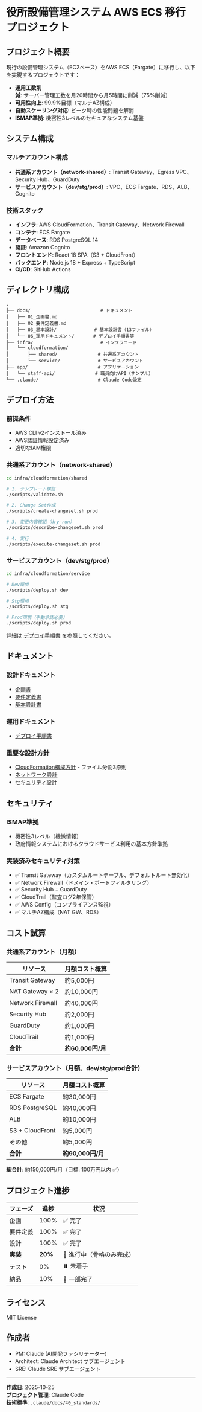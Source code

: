 # 役所設備管理システム AWS ECS 移行プロジェクト

## プロジェクト概要

現行の設備管理システム（EC2ベース）をAWS ECS（Fargate）に移行し、以下を実現するプロジェクトです：

- **運用工数削減**: サーバー管理工数を月20時間から月5時間に削減（75%削減）
- **可用性向上**: 99.9%目標（マルチAZ構成）
- **自動スケーリング対応**: ピーク時の性能問題を解消
- **ISMAP準拠**: 機密性3レベルのセキュアなシステム基盤

## システム構成

### マルチアカウント構成

- **共通系アカウント（network-shared）**: Transit Gateway、Egress VPC、Security Hub、GuardDuty
- **サービスアカウント（dev/stg/prod）**: VPC、ECS Fargate、RDS、ALB、Cognito

### 技術スタック

- **インフラ**: AWS CloudFormation、Transit Gateway、Network Firewall
- **コンテナ**: ECS Fargate
- **データベース**: RDS PostgreSQL 14
- **認証**: Amazon Cognito
- **フロントエンド**: React 18 SPA（S3 + CloudFront）
- **バックエンド**: Node.js 18 + Express + TypeScript
- **CI/CD**: GitHub Actions

## ディレクトリ構成

```
.
├── docs/                          # ドキュメント
│   ├── 01_企画書.md
│   ├── 02_要件定義書.md
│   ├── 03_基本設計/              # 基本設計書（13ファイル）
│   └── 06_運用ドキュメント/       # デプロイ手順書等
├── infra/                         # インフラコード
│   └── cloudformation/
│       ├── shared/               # 共通系アカウント
│       └── service/              # サービスアカウント
├── app/                          # アプリケーション
│   └── staff-api/               # 職員向けAPI（サンプル）
└── .claude/                      # Claude Code設定
```

## デプロイ方法

### 前提条件

- AWS CLI v2インストール済み
- AWS認証情報設定済み
- 適切なIAM権限

### 共通系アカウント（network-shared）

```bash
cd infra/cloudformation/shared

# 1. テンプレート検証
./scripts/validate.sh

# 2. Change Set作成
./scripts/create-changeset.sh prod

# 3. 変更内容確認（dry-run）
./scripts/describe-changeset.sh prod

# 4. 実行
./scripts/execute-changeset.sh prod
```

### サービスアカウント（dev/stg/prod）

```bash
cd infra/cloudformation/service

# Dev環境
./scripts/deploy.sh dev

# Stg環境
./scripts/deploy.sh stg

# Prod環境（手動承認必要）
./scripts/deploy.sh prod
```

詳細は [デプロイ手順書](docs/06_運用ドキュメント/01_デプロイ手順書.md) を参照してください。

## ドキュメント

### 設計ドキュメント

- [企画書](docs/01_企画書.md)
- [要件定義書](docs/02_要件定義書.md)
- [基本設計書](docs/03_基本設計/INDEX.md)

### 運用ドキュメント

- [デプロイ手順書](docs/06_運用ドキュメント/01_デプロイ手順書.md)

### 重要な設計方針

- [CloudFormation構成方針](docs/03_基本設計/10_CloudFormation構成方針.md) - ファイル分割3原則
- [ネットワーク設計](docs/03_基本設計/02_ネットワーク設計.md)
- [セキュリティ設計](docs/03_基本設計/03_セキュリティ設計.md)

## セキュリティ

### ISMAP準拠

- 機密性3レベル（機微情報）
- 政府情報システムにおけるクラウドサービス利用の基本方針準拠

### 実装済みセキュリティ対策

- ✅ Transit Gateway（カスタムルートテーブル、デフォルトルート無効化）
- ✅ Network Firewall（ドメイン・ポートフィルタリング）
- ✅ Security Hub + GuardDuty
- ✅ CloudTrail（監査ログ2年保管）
- ✅ AWS Config（コンプライアンス監視）
- ✅ マルチAZ構成（NAT GW、RDS）

## コスト試算

### 共通系アカウント（月額）

| リソース | 月額コスト概算 |
|---------|--------------|
| Transit Gateway | 約5,000円 |
| NAT Gateway × 2 | 約10,000円 |
| Network Firewall | 約40,000円 |
| Security Hub | 約2,000円 |
| GuardDuty | 約1,000円 |
| CloudTrail | 約1,000円 |
| **合計** | **約60,000円/月** |

### サービスアカウント（月額、dev/stg/prod合計）

| リソース | 月額コスト概算 |
|---------|--------------|
| ECS Fargate | 約30,000円 |
| RDS PostgreSQL | 約40,000円 |
| ALB | 約10,000円 |
| S3 + CloudFront | 約5,000円 |
| その他 | 約5,000円 |
| **合計** | **約90,000円/月** |

**総合計**: 約150,000円/月（目標: 100万円以内 ✅）

## プロジェクト進捗

| フェーズ | 進捗 | 状況 |
|---------|------|------|
| 企画 | 100% | ✅ 完了 |
| 要件定義 | 100% | ✅ 完了 |
| 設計 | 100% | ✅ 完了 |
| **実装** | **20%** | 🔄 進行中（骨格のみ完成） |
| テスト | 0% | ⏸️ 未着手 |
| 納品 | 10% | 🔄 一部完了 |

## ライセンス

MIT License

## 作成者

- PM: Claude (AI開発ファシリテーター)
- Architect: Claude Architect サブエージェント
- SRE: Claude SRE サブエージェント

---

**作成日**: 2025-10-25  
**プロジェクト管理**: Claude Code  
**技術標準**: `.claude/docs/40_standards/`
